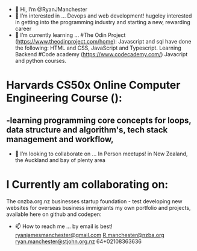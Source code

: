 - 👋 Hi, I’m @RyanJManchester
- 👀 I’m interested in ...
Devops and web development! hugeley interested in getting into the programming industry and starting a new, rewarding career
- 🌱 I’m currently learning ...
#The Odin Project (https://www.theodinproject.com/home):
  Javascript and sql
  have done the following: HTML and CSS, JavaScript and Typescript. Learning Backend
#Code academy (https://www.codecademy.com/)
 Javacript and python courses.
 # Harvards CS50x Online Computer Engineering Course ():
 -learning programming core concepts for loops, data structure and algorithm's, tech stack management and workflow,
 -
- 💞️ I’m looking to collaborate on ...
In Person meetups! in New Zealand, the Auckland and bay of plenty area
# I Currently am collaborating on:
   The cnzba.org.nz businesses startup foundation - test developing new websites for overseas business immigrants
   my own portfolio and projects, available here on github and codepen:
- 📫 How to reach me ...
by email is best!
ryanjamesmanchester@gmail.com
R.manchester@nzba.org
ryan.manchester@stjohn.org.nz
64+02108363636

<!---
RyanJManchester/RyanJManchester is a ✨ special ✨ repository because its `README.md` (this file) appears on your GitHub profile.
You can click the Preview link to take a look at your changes.
--->
